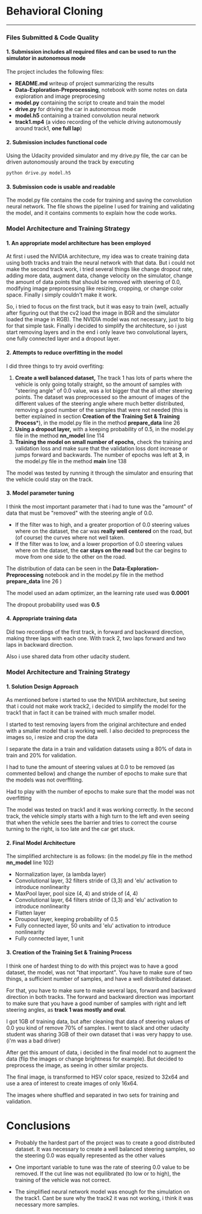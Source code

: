 # **Behavioral Cloning** 

---
### Files Submitted & Code Quality

#### 1. Submission includes all required files and can be used to run the simulator in autonomous mode

The project includes the following files:
* **README.md** writeup of project summarizing the results
* **Data-Exploration-Preprocessing**, notebook with some notes on data exploration and image preprocesing
* **model.py** containing the script to create and train the model
* **drive.py** for driving the car in autonomous mode
* **model.h5** containing a trained convolution neural network 
* **track1.mp4** (a video recording of the vehicle driving autonomously around track1, **one full lap**)

#### 2. Submission includes functional code
Using the Udacity provided simulator and my drive.py file, the car can be driven autonomously around the track by executing 
```sh
python drive.py model.h5
```

#### 3. Submission code is usable and readable

The model.py file contains the code for training and saving the convolution neural network. The file shows the pipeline I used for training and validating the model, and it contains comments to explain how the code works.

### Model Architecture and Training Strategy

#### 1. An appropriate model architecture has been employed

At first i used the NVIDIA architecture, my idea was to create training data using both tracks and train the neural network with that data. But i could not make the second track work, i tried several things like change dropout rate, adding more data, augment data, change velocity on the simulator, change the amount of data points that should be removed with steering of 0.0, modifying image preprocessing like resizing, cropping, or change color space. Finally i simply couldn't make it work.

So, i tried to focus on the first track, but it was easy to train (well, actually after figuring out that the cv2 load the image in BGR and the simulator loaded the image in RGB). The NVIDIA model was not necessary, just to big for that simple task. Finally i decided to simplify the architecture, so i just start removing layers and in the end i only leave two convolutional layers, one fully connected layer and a dropout layer.

#### 2. Attempts to reduce overfitting in the model

I did three things to try avoid overfiting:

1. **Create a well balanced dataset,** The track 1 has lots of parts where the vehicle is only going totally straight, so the amount of samples with "steering angle" of 0.0 value, was a lot bigger that the all other steering points. The dataset was preprocessed so the amount of images of the different values of the steering angle where much better distributed, removing a good number of the samples that were not needed (this is better explained in section **Creation of the Training Set & Training Process***), in the model.py file in the method **prepare_data** line 26
2. **Using a dropout layer,** with a keeping probability of 0.5, in the model.py file in the method **nn_model** line 114
3. **Training the model on small number of epochs,** check the training and validation loss and make sure that the validation loss dont increase or jumps forward and backwards. The number of epochs was left at **3**, in the model.py file in the method **main** line 138

The model was tested by running it through the simulator and ensuring that the vehicle could stay on the track.

#### 3. Model parameter tuning

I think the most important parameter that i had to tune was the "amount" of data that must be "removed" with the steering angle of 0.0. 

- If the filter was to high, and a greater proportion of 0.0 steering values where on the dataset, the car was **really well centered** on the road, but (of course) the curves where not well taken.
- If the filter was to low, and a lower proportion of 0.0 steering values where on the dataset, the **car stays on the road** but the car begins to move from one side to the other on the road.

The distribution of data can be seen in the **Data-Exploration-Preprocessing** notebook and in the model.py file in the method **prepare_data** line 26 ) 

The model used an adam optimizer, an the learning rate used was **0.0001**

The dropout probability used was **0.5**

#### 4. Appropriate training data

Did two recordings of the first track, in forward and backward direction, making three laps with each one. With track 2, two laps forward and two laps in backward direction.

Also i use shared data from other udacity student.

### Model Architecture and Training Strategy

#### 1. Solution Design Approach

As mentioned before i started to use the NVIDIA architecture, but seeing that i could not make work track2, i decided to simplify the model for the track1 that in fact it can be trained with much smaller model.

I started to test removing layers from the original architecture and ended with a smaller model that is working well. I also decided to preprocess the images so, i resize and crop the data 

I separate the data in a train and validation datasets using a 80% of data in train and 20% for validation.

I had to tune the amount of steering values at 0.0 to be removed (as commented bellow) and change the number of epochs to make sure that the models was not overffiting.

Had to play with the number of epochs to make sure that the model was not overfitting

The model was tested on track1 and it was working correctly. In the second track, the vehicle simply starts with a high turn to the left and even seeing that when the vehicle sees the barrier and tries to correct the course turning to the right, is too late and the car get stuck.

#### 2. Final Model Architecture

The simplified architecture is as follows: (in the model.py file in the method **nn_model** line 102)

- Normalization layer, (a lambda layer)
- Convolutional layer, 32 filters stride of (3,3) and 'elu' activation to introduce nonlinearity
- MaxPool layer, pool size (4, 4) and stride of (4, 4)
- Convolutional layer, 64 filters stride of (3,3) and 'elu' activation to introduce nonlinearity
- Flatten layer
- Droupout layer, keeping probability of 0.5
- Fully connected layer, 50 units and 'elu' activation to introduce nonlinearity
- Fully connected layer, 1 unit

#### 3. Creation of the Training Set & Training Process

I think one of hardest thing to do with this project was to have a good dataset, the model, was not "that important". You have to make sure of two things, a sufficient number of samples, and have a well distributed dataset.

For that, you have to make sure to make several laps, forward and backward direction in both tracks. The forward and backward direction was important to make sure that you have a good number of samples with right and left steering angles, as **track 1 was mostly and oval**.

I got 1GB of training data, but after cleaning that data of steering values of 0.0 you kind of remove 70% of samples. I went to slack and other udacity student was sharing 3GB of their own dataset that i was very happy to use. (i'm was a bad driver)

After get this amount of data, i decided in the final model not to augment the data (flip the images or change brightness for example). But decided to preprocess the image, as seeing in other similar projects.

The final image, is transformed to HSV color space, resized to 32x64 and use a area of interest to create images of only 16x64.

The images where shuffled and separated in two sets for training and validation.

# Conclusions

- Probably the hardest part of the project was to create a good distributed dataset. It was necessary to create a well balanced steering samples, so the steering 0.0 was equally represented as the other values

- One important variable to tune was the rate of steering 0.0 value to be removed. If the cut line was not equilibrated (to low or to high), the training of the vehicle was not correct.

- The simplified neural network model was enough for the simulation on the track1. Cant be sure why the track2 it was not working, i think it was necessary more samples.
